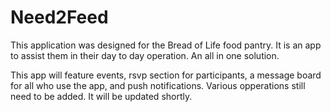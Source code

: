 # Need2Feed
This application was designed for the Bread of Life food pantry. It is an app to assist them in their day to day operation. An all in one solution. 

This app will feature events, rsvp section for participants, a message board for all who use the app, and push notifications. 
Various opperations still need to be added. It will be updated shortly. 
